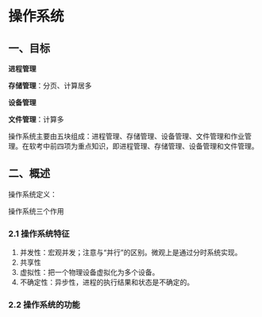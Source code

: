 # 操作系统

## 一、目标

**进程管理**

**存储管理**：分页、计算居多

**设备管理**

**文件管理**：计算多

​	操作系统主要由五块组成：进程管理、存储管理、设备管理、文件管理和作业管理。在软考中前四项为重点知识，即进程管理、存储管理、设备管理和文件管理。

## 二、概述

操作系统定义：



操作系统三个作用



### 2.1 操作系统特征

1. 并发性：宏观并发；注意与“并行”的区别。微观上是通过分时系统实现。
2. 共享性
3. 虚拟性：把一个物理设备虚拟化为多个设备。
4. 不确定性：异步性，进程的执行结果和状态是不确定的。

### 2.2 操作系统的功能

